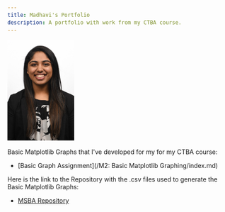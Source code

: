 ```yaml
---
title: Madhavi's Portfolio
description: A portfolio with work from my CTBA course. 
---
```


<img src="/pics/IMG_1983.JPG" width="30%" height="30%">

Basic Matplotlib Graphs that I've developed for my for my CTBA course:

- [Basic Graph Assignment](/M2: Basic Matplotlib Graphing/index.md)

Here is the link to the Repository with the .csv files used to generate the Basic Matplotlib Graphs: 
- [MSBA Repository](https://github.com/mvkapadia/MSBA)

